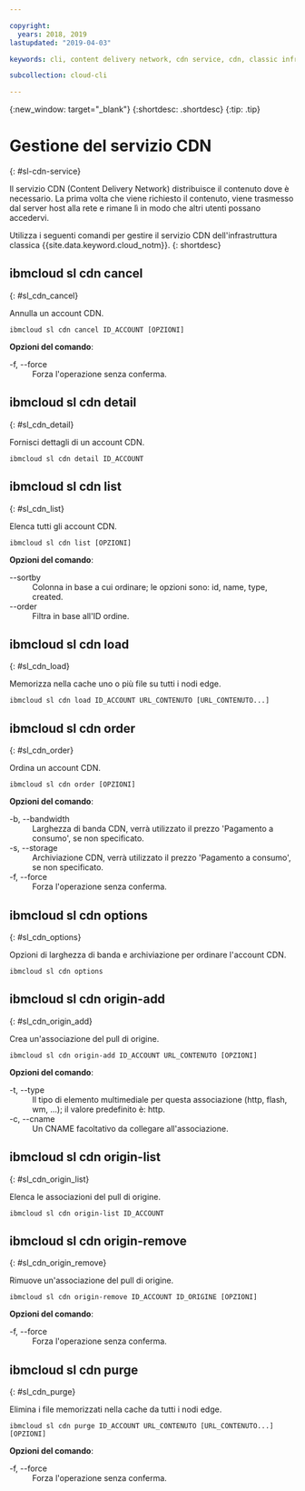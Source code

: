```yaml
---

copyright:
  years: 2018, 2019
lastupdated: "2019-04-03"

keywords: cli, content delivery network, cdn service, cdn, classic infrastructure, ibmcloud sl cdn

subcollection: cloud-cli

---
```


{:new_window: target="_blank"}
{:shortdesc: .shortdesc}
{:tip: .tip}

# Gestione del servizio CDN
{: #sl-cdn-service}

Il servizio CDN (Content Delivery Network) distribuisce il contenuto dove è necessario. La prima volta che viene richiesto il contenuto, viene trasmesso dal server host alla rete e rimane lì in modo che altri utenti possano accedervi.

Utilizza i seguenti comandi per gestire il servizio CDN dell'infrastruttura classica {{site.data.keyword.cloud_notm}}.
{: shortdesc}

## ibmcloud sl cdn cancel
{: #sl_cdn_cancel}

Annulla un account CDN.
```
ibmcloud sl cdn cancel ID_ACCOUNT [OPZIONI]
```

<strong>Opzioni del comando</strong>:
<dl>
<dt>-f, --force</dt>
<dd>Forza l'operazione senza conferma.</dd>
</dl>

## ibmcloud sl cdn detail
{: #sl_cdn_detail}

Fornisci dettagli di un account CDN.
```
ibmcloud sl cdn detail ID_ACCOUNT
```

## ibmcloud sl cdn list
{: #sl_cdn_list}

Elenca tutti gli account CDN.
```
ibmcloud sl cdn list [OPZIONI]
```

<strong>Opzioni del comando</strong>:
<dl>
<dt>--sortby</dt>
<dd>Colonna in base a cui ordinare; le opzioni sono: id, name, type, created.</dd>
<dt>--order</dt>
<dd>Filtra in base all'ID ordine.</dd>
</dl>

## ibmcloud sl cdn load
{: #sl_cdn_load}

Memorizza nella cache uno o più file su tutti i nodi edge.
```
ibmcloud sl cdn load ID_ACCOUNT URL_CONTENUTO [URL_CONTENUTO...]
```

## ibmcloud sl cdn order
{: #sl_cdn_order}

Ordina un account CDN.
```
ibmcloud sl cdn order [OPZIONI]
```

<strong>Opzioni del comando</strong>:
<dl>
<dt>-b, --bandwidth</dt>
<dd>Larghezza di banda CDN, verrà utilizzato il prezzo 'Pagamento a consumo', se non specificato.</dd>
<dt>-s, --storage</dt>
<dd>Archiviazione CDN, verrà utilizzato il prezzo 'Pagamento a consumo', se non specificato.</dd>
<dt>-f, --force</dt>
<dd>Forza l'operazione senza conferma.</dd>
</dl>

## ibmcloud sl cdn options
{: #sl_cdn_options}

Opzioni di larghezza di banda e archiviazione per ordinare l'account CDN.
```
ibmcloud sl cdn options
```

## ibmcloud sl cdn origin-add
{: #sl_cdn_origin_add}

Crea un'associazione del pull di origine.
```
ibmcloud sl cdn origin-add ID_ACCOUNT URL_CONTENUTO [OPZIONI]
```

<strong>Opzioni del comando</strong>:
<dl>
<dt>-t, --type</dt>
<dd>Il tipo di elemento multimediale per questa associazione (http, flash, wm, ...); il valore predefinito è: http.</dd>
<dt>-c, --cname</dt>
<dd>Un CNAME facoltativo da collegare all'associazione.</dd>
</dl>

## ibmcloud sl cdn origin-list
{: #sl_cdn_origin_list}

Elenca le associazioni del pull di origine.
```
ibmcloud sl cdn origin-list ID_ACCOUNT
```

## ibmcloud sl cdn origin-remove
{: #sl_cdn_origin_remove}

Rimuove un'associazione del pull di origine.
```
ibmcloud sl cdn origin-remove ID_ACCOUNT ID_ORIGINE [OPZIONI]
```

<strong>Opzioni del comando</strong>:
<dl>
<dt>-f, --force</dt>
<dd>Forza l'operazione senza conferma.</dd>
</dl>

## ibmcloud sl cdn purge
{: #sl_cdn_purge}

Elimina i file memorizzati nella cache da tutti i nodi edge.
```
ibmcloud sl cdn purge ID_ACCOUNT URL_CONTENUTO [URL_CONTENUTO...] [OPZIONI]
```

<strong>Opzioni del comando</strong>:
<dl>
<dt>-f, --force</dt>
<dd>Forza l'operazione senza conferma.</dd>
</dl>
